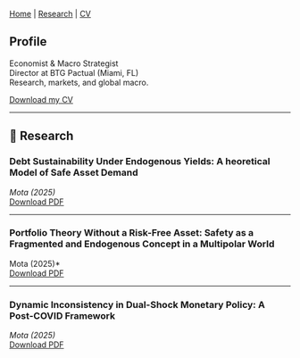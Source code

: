 [Home](./) | [Research](research.md) | [CV](cv.pdf)

## Profile

Economist & Macro Strategist  
Director at BTG Pactual (Miami, FL)  
Research, markets, and global macro.

[Download my CV](papers/Professional_CV%20(1).pdf)

---

## 📄 Research


### Debt Sustainability Under Endogenous Yields: A heoretical Model of Safe Asset Demand  
*Mota (2025)*  
[Download PDF](papers/Mota%20(2025)%20-%20Debt%20Sustainability%20Under%20Endogenous%20Yields%20.pdf)

---

### Portfolio Theory Without a Risk-Free Asset: Safety as a Fragmented and Endogenous Concept in a Multipolar World
Mota (2025)*  
[Download PDF](papers/Mota%20(2027)%20-%20Portfolio%20Theory%20without%20a%20Risk-Free%20Asset.pdf)

---

### Dynamic Inconsistency in Dual-Shock Monetary Policy: A Post-COVID Framework
*Mota (2025)*  
[Download PDF](papers/Monetary_Policy_SSRN.pdf)


